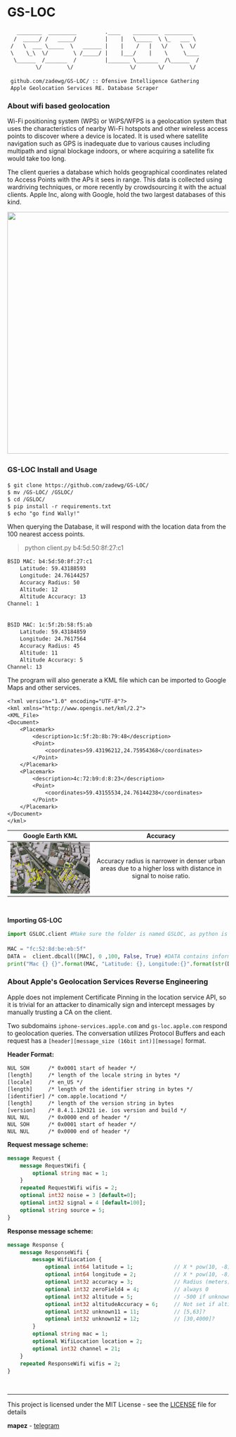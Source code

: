# GS-LOC

```
   ________  _________         .____    ________  _________    
  /  _____/ /   _____/         |    |   \_____  \ \_   ___ \   
 /   \  ___ \_____  \   ______ |    |    /   |   \/    \  \/   
 \    \_\  \/        \ /_____/ |    |___/    |    \     \____  
  \______  /_______  /         |_______ \_______  /\______  /  
         \/        \/                  \/       \/        \/   

 github.com/zadewg/GS-LOC/ :: Ofensive Intelligence Gathering
 Apple Geolocation Services RE. Database Scraper 
 ```
 
### About wifi based geolocation
Wi-Fi positioning system (WPS) or WiPS/WFPS is a geolocation system that uses the characteristics of nearby Wi-Fi hotspots and other wireless access points to discover where a device is located. It is used where satellite navigation such as GPS is inadequate due to various causes including multipath and signal blockage indoors, or where acquiring a satellite fix would take too long. 

The client queries a database which holds geographical coordinates related to Access Points with the APs it sees in range. This data is collected using wardriving techniques, or more recently by crowdsourcing it with the actual clients. Apple Inc, along with Google, hold the two largest databases of this kind.

<img style="float: centered;" src="https://fv8.failiem.lv/thumb_show.php?i=xkt3pd7w&view" height=550 width=800>

### GS-LOC Install and Usage

```
$ git clone https://github.com/zadewg/GS-LOC/
$ mv /GS-LOC/ /GSLOC/
$ cd /GSLOC/
$ pip install -r requirements.txt
$ echo "go find Wally!"
```

When querying the Database, it will respond with the location data from the 100 nearest access points.  
> python client.py b4:5d:50:8f:27:c1
```
BSID MAC: b4:5d:50:8f:27:c1
	Latitude: 59.43188593
	Longitude: 24.76144257
	Accuracy Radius: 50
	Altitude: 12
	Altitude Accuracy: 13
Channel: 1


BSID MAC: 1c:5f:2b:58:f5:ab
	Latitude: 59.43184859
	Longitude: 24.7617564
	Accuracy Radius: 45
	Altitude: 11
	Altitude Accuracy: 5
Channel: 13
```

The program will also generate a KML file which can be imported to Google Maps and other services.
```KML
<?xml version="1.0" encoding="UTF-8"?>
<kml xmlns="http://www.opengis.net/kml/2.2">
<KML_File>
<Document>
	<Placemark>
		<description>1c:5f:2b:8b:79:48</description>
		<Point>
			<coordinates>59.43196212,24.75954368</coordinates>
		</Point>
	</Placemark>
	<Placemark>
		<description>4c:72:b9:d:8:23</description>
		<Point>
			<coordinates>59.43155534,24.76144238</coordinates>
		</Point>
	</Placemark>
</Document>
</kml>
```

Google Earth KML                |        Accuracy        |
:------------------------------:|:----------------------:|
![POC](poc.jpg)                 | Accuracy radius is narrower in denser urban areas due to a higher loss with distance in signal to noise ratio. |


&nbsp;

**Importing GS-LOC**
```python
import GSLOC.client #Make sure the folder is named GSLOC, as python is not cool with hyphens.

MAC = "fc:52:8d:be:eb:5f"
DATA =  client.dbcall([MAC], 0 ,100, False, True) #DATA contains information on all nearby Access Points in a multidimensional array format. First element corresponds to the requested MAC.
print("Mac {} {}".format(MAC, "Latitude: {}, Longitude:{}".format(str(DATA[0][1]), str(DATA[0][1]))))
```

### About Apple's Geolocation Services Reverse Engineering

Apple does not implement Certificate Pinning in the location service API, so it is trivial for an attacker to dinamically sign and intercept messages by manually trusting a CA on the client.

Two subdomains `iphone-services.apple.com` and `gs-loc.apple.com` respond to geolocation queries. The conversation utilizes Protocol Buffers and each request has a `[header][message_size (16bit int)][message]` format.

**Header Format:**
```
NUL SOH      /* 0x0001 start of header */
[length]     /* length of the locale string in bytes */
[locale]     /* en_US */
[length]     /* length of the identifier string in bytes */
[identifier] /* com.apple.locationd */
[length]     /* length of the version string in bytes
[version]    /* 8.4.1.12H321 ie. ios version and build */
NUL NUL      /* 0x0000 end of header */
NUL SOH      /* 0x0001 start of header */
NUL NUL      /* 0x0000 end of header */
```
**Request message scheme:**
```proto
message Request {
	message RequestWifi {
		optional string mac = 1;
	}
	repeated RequestWifi wifis = 2;
	optional int32 noise = 3 [default=0];
	optional int32 signal = 4 [default=100];
	optional string source = 5;
}
```
**Response message scheme:**
```proto
message Response {
	message ResponseWifi {
		message WifiLocation {
			optional int64 latitude = 1;             // X * pow(10, -8)
			optional int64 longitude = 2;            // X * pow(10, -8)
			optional int32 accuracy = 3;             // Radius (meters)
			optional int32 zeroField4 = 4;           // always 0 
			optional int32 altitude = 5;             // -500 if unknown
			optional int32 altitudeAccuracy = 6;     // Not set if altitude=-500
			optional int32 unknown11 = 11;           // [5,63]?
			optional int32 unknown12 = 12;           // [30,4000]?
		}
		optional string mac = 1;
		optional WifiLocation location = 2;
		optional int32 channel = 21;
	}
	repeated ResponseWifi wifis = 2;
}
```


&nbsp;

---

This project is licensed under the MIT License - see the [LICENSE](LICENSE) file for details

**mapez** - [telegram](https://t.me/mapezz)
